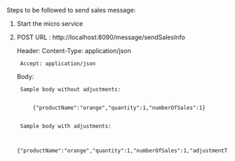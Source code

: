Steps to be followed to send sales message:

1. Start the micro service
2. POST URL : http://localhost:8090/message/sendSalesInfo

	Header:
		Content-Type: application/json
		
		Accept: application/json
		
		
	Body:
	
	
		Sample body without adjustments:
		
		
			{"productName":"orange","quantity":1,"numberOfSales":1}		
			
			
		Sample body with adjustments:
		
		
			{"productName":"orange","quantity":1,"numberOfSales":1,"adjustmentType":"MULTIPLY","adjustmentQuantity":10000}